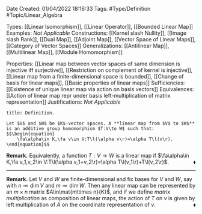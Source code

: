 <div class="topSpace"></div>

Date Created: 01/04/2022 18:16:33
Tags: #Type/Definition #Topic/Linear_Algebra

Types: [[Linear Isomorphism]], [[Linear Operator]], [[Bounded Linear Map]]
Examples: _Not Applicable_
Constructions: [[Kernel slash Nullity]], [[Image slash Rank]], [[Dual Map]], [[Adjoint Map]], [[Vector Space of Linear Maps]], [[Category of Vector Spaces]]
Generalizations: [[Antilinear Map]], [[Multilinear Map]], [[Module Homomorphism]]

Properties: [[Linear map between vector spaces of same dimension is injective iff surjective]], [[Restriction on complement of kernel is injective]], [[Linear map from a finite-dimensional space is bounded]], [[Change of basis for linear maps]], [[Basic properties of linear maps]]
Sufficiencies: [[Existence of unique linear map via action on basis vectors]]
Equivalences: [[Action of linear map repr under basis left-multiplication of matrix representation]]
Justifications: _Not Applicable_

``` ad-Definition
title: Definition.

Let $V$ and $W$ be $K$-vector spaces. A **linear map from $V$ to $W$** is an additive group homomorphism $T:V\to W$ such that:
$$\begin{equation}
    \fa\alpha\in K,\fa v\in V:T\l(\alpha v\r)=\alpha T\l(v\r).
\end{equation}$$

```

**Remark.** Equivalently, a function $T:V\to W$ is a linear map if $\fa\alpha\in K,\fa v_1,v_2\in V:T\l(\alpha v_1+v_2\r)=\alpha T\l(v_1\r)+T\l(v_2\r)$.<span style="float:right;">$\blacklozenge$</span>

---

**Remark.** Let $V$ and $W$ are finite-dimensional and fix bases for $V$ and $W$, say with $n\coloneqq\dim V$ and $m\coloneqq\dim W$. Then any linear map can be represented by an $m\times n$ matrix $A\in\mat{m\times n}{K}$, and if we define _matrix multiplication_ as composition of linear maps, the action of $T$ on $v$ is given by left multiplication of $A$ on the coordinate representation of $v$.<span style="float:right;">$\blacklozenge$</span>
